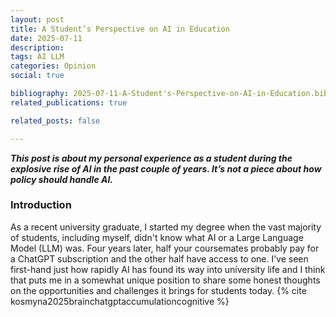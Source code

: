 ```yaml
---
layout: post
title: A Student’s Perspective on AI in Education
date: 2025-07-11
description: 
tags: AI LLM
categories: Opinion
social: true

bibliography: 2025-07-11-A-Student's-Perspective-on-AI-in-Education.bib
related_publications: true

related_posts: false

---
```

***This post is about my personal experience as a student during the explosive rise of AI in the past couple of years. It’s not a piece about how policy should handle AI.***

### Introduction 

As a recent university graduate, I started my degree when the vast majority of students, including myself, didn't know what AI or a Large Language Model (LLM) was. Four years later, half your coursemates probably pay for a ChatGPT subscription and the other half have access to one. I’ve seen first-hand just how rapidly AI has found its way into university life and I think that puts me in a somewhat unique position to share some honest thoughts on the opportunities and challenges it brings for students today. {% cite kosmyna2025brainchatgptaccumulationcognitive %}


